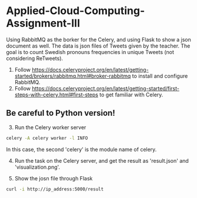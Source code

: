 # Applied-Cloud-Computing-Assignment-III
Using RabbitMQ as the borker for the Celery, and using Flask to show a json document as well.
The data is json files of Tweets given by the teacher.
The goal is to count Swedish pronouns frequencies in unique Tweets (not considering ReTweets).

1. Follow https://docs.celeryproject.org/en/latest/getting-started/brokers/rabbitmq.html#broker-rabbitmq to install and configure RabbitMQ.
2. Follow https://docs.celeryproject.org/en/latest/getting-started/first-steps-with-celery.html#first-steps to get familiar with Celery.
## Be careful to Python version!
3. Run the Celery worker server
```bash
celery -A celery worker -l INFO
```
In this case, the second 'celery' is the module name of celery.

4. Run the task on the Celery server, and get the result as 'result.json' and 'visualization.png'.

5. Show the josn file through Flask
```bash
curl -i http://ip_address:5000/result
```
